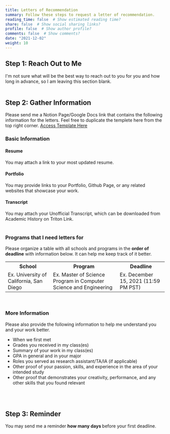 ```yaml
---
title: Letters of Recommendation
summary: Follow these steps to request a letter of recommendation.
reading_time: false  # Show estimated reading time?
share: false  # Show social sharing links?
profile: false  # Show author profile?
comments: false  # Show comments?
date: "2021-12-02"
weight: 10
---
```


<h2> Step 1: Reach Out to Me </h2>
I'm not sure what will be the best way to reach out to you for you and how long in advance, so I am leaving this section blank. 
<br><br>   


<h2> Step 2: Gather Information </h2>
Please send me a Notion Page/Google Docs link that contains the following information for the letters. 
Feel free to duplicate the templete here from the top right corner. <a href="https://fortune-bulb-050.notion.site/Template-Your-Name-b60ead3c07c745908ac18e68cd2eba5c">Access Template Here</a>

<h3> Basic Information </h3>
<h4> Resume </h4>
You may attach a link to your most updated resume. 

<h4> Portfolio </h4>
You may provide links to your Portfolio, Github Page, or any related websites that showcase your work.   

<h4> Transcript </h4>
You may attach your Unofficial Transcript, which can be downloaded from Academic History on Triton Link. 
<br><br>

<h3> Programs that I need letters for </h3>
Please organize a table with all schools and programs in the <b>order of deadline</b> with information below. It can help me keep track of it better. 
<table>
  <tr>
    <th>School</th>
    <th>Program</th>
    <th>Deadline</th>

  </tr>
  <tr>
    <td>Ex. University of California, San Diego </td>
    <td>Ex. Master of Science Program in Computer Science and Engineering </td>
    <td>Ex. December 15, 2021 (11:59 PM PST)</td>
  </tr>
</table>
<br>

<h3> More Information </h3>
Please also provide the following information to help me understand you and your work better. 

<ul>
  <li> When we first met </li>
  <li> Grades you received in my class(es) </li>
  <li> Summary of your work in my class(es) </li>
  <li> GPA in general and in your major </li>
  <li> Roles you served as research assistant/TA/IA (if applicable) </li>
  <li> Other proof of your passion, skills, and experience in the area of your intended study </li>
  <li> Other proof that demonstrates your creativity, performance, and any other skills that you found relevant </li>
</ul>
<br><br>


<h2> Step 3: Reminder </h2>
You may send me a reminder <b> how many days </b> before your first deadline. 



